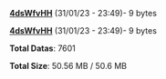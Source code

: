 [**4dsWfvHH**](/data/4dsWfvHH.txt) (31/01/23 - 23:49)- 9 bytes

[**4dsWfvHH**](/data/4dsWfvHH.txt) (31/01/23 - 23:49)- 9 bytes

**Total Datas**: 7601

**Total Size**: 50.56 MB / 50.6 MB